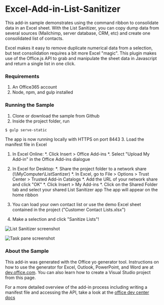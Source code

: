 # Excel-Add-in-List-Sanitizer

This add-in sample demonstrates using the command ribbon to consolidate data in an Excel sheet. With the List Sanitizer, you can copy dump data from several sources (Mailchimp, server database, CRM, etc) and create one consolidated list of contacts.

Excel makes it easy to remove duplicate numerical data from a selection, but text consolidation requires a bit more Excel "magic". This plugin makes use of the Office.js API to grab and manipulate the sheet data in Javascript and return a single list in one click.

### Requirements
1. An Office365 account
2. Node, npm, and gulp installed

### Running the Sample
1. Clone or download the sample from Github
2. Inside the project folder, run 
```sh
$ gulp serve-static
```
The app is now running locally with HTTPS on port 8443
3. Load the manifest file in Excel
  1. In Excel Online:
    *. Click Insert > Office Add-ins
    *. Select "Upload My Add-in" in the Office Add-ins dialogue
  2. In Excel for Desktop:
    *. Share the project folder to a network share (\\\MyComputer\ListSantizer)
    *. In Excel, go to File > Options > Trust Center > Trusted Add-in Catalogs
    *. Add the URL of your network share and click "OK"
    *. Click Insert > My Add-ins
    *. Click on the Shared Folder tab and select your shared List Sanitizer app
The app will appear on the home ribbon

4. You can load your own contact list or use the demo Excel sheet contained in the project ("Customer Contact Lists.xlsx")
5. Make a selection and click "Sanitize Lists"!

![List Sanitizer screenshot](https://github.com/cbales/Excel-Add-in-List-Sanitizer/blob/master/readme-images/select-lists.png)

![Task pane screenshot](https://github.com/cbales/Excel-Add-in-List-Sanitizer/blob/master/readme-images/taskpane.png)

### About the Sample
This add-in was generated with the Office yo generator tool. Instructions on how to use the generator for Excel, Outlook, PowerPoint, and Word are at [dev.office.com](http://dev.office.com/getting-started/addins). You can also learn how to create a Visual Studio project from this page.

For a more detailed overview of the add-in process including writing a manifest file and accessing the API, take a look at the [office dev center docs](http://dev.office.com/docs/add-ins/develop/understanding-the-javascript-api-for-office)